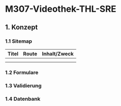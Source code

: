 # M307-Videothek-THL-SRE

## 1. Konzept


### 1.1 Sitemap
| Titel         | Route             | Inhalt/Zweck    |
| ------------- | ------------- | ------------------- |
|               |               |                     |
|               |               |                     |


### 1.2 Formulare

### 1.3 Validierung

### 1.4 Datenbank

